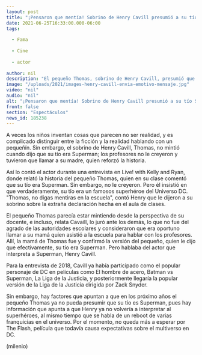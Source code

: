 ```yaml
---
layout: post
title: "¡Pensaron que mentía! Sobrino de Henry Cavill presumió a su tío Superman en la escuela"
date: 2021-06-25T16:33:00.000-06:00
tags:
  
  - Fama
  
  - Cine
  
  - actor
  
author: nil
description: "El pequeño Thomas, sobrino de Henry Cavill, presumió que su tío era Superman, cosa que no le creyeron y su mamá tuvo que decir que efectivamente, el tío del pequeño trabajaba para el Universo DC. "
image: "/uploads/2021/images-henry-cavill-envia-emotivo-mensaje.jpg"
video: "nil"
audio: "nil"
alt: "¡Pensaron que mentía! Sobrino de Henry Cavill presumió a su tío Superman en la escuela"
front: false
section: "Espectáculos"
news_id: 185238
---
```


A veces los niños inventan cosas que parecen no ser realidad, y es complicado distinguir entre la ficción y la realidad hablando con un pequeñín. Sin embargo, el sobrino de Henry Cavill, Thomas, no mintió cuando dijo que su tío era Superman; los profesores no le creyeron y tuvieron que llamar a su madre, quien reforzó la historia.

Así lo contó el actor durante una entrevista en Live! with Kelly and Ryan, donde relató la historia del pequeño Thomas, quien en su clase comentó que su tío era Superman. Sin embargo, no le creyeron. Pero él insistió en que verdaderamente, su tío era un famosos superhéroe del Universo DC. "Thomas, no digas mentiras en la escuela", contó Henry que le dijeron a su sobrino sobre la extraña declaración hecha en el aula de clases.

El pequeño Thomas parecía estar mintiendo desde la perspectiva de su docente, e incluso, relata Cavaill, lo juró ante los demás, lo que no fue del agrado de las autoridades escolares y consideraron que era oportuno llamar a su mamá quien asistió a la escuela para hablar con los profesores. Allí, la mamá de Thomas fue y confirmó la versión del pequeño, quien le dijo que efectivamente, su tío era Superman. Pero hablaba del actor que interpreta a Superman, Henry Cavill.

Para la entrevista de 2018, Cavill ya había participado como el popular personaje de DC en películas como El hombre de acero, Batman vs Superman, La Liga de la Justicia, y posteriormente llegaría la popular versión de la Liga de la Justicia dirigida por Zack Snyder. 

Sin embargo, hay factores que apuntan a que en los próximo años el pequeño Thomas ya no pueda presumir que su tío es Superman, pues hay información que apunta a que Henry ya no volvería a interpretar al superhéroes, al mismo tiempo que se habla de un reboot de varias franquicias en el universo. Por el momento, no queda más a esperar por The Flash, película que todavía causa expectativas sobre el multiverso en DC. 

(milenio)